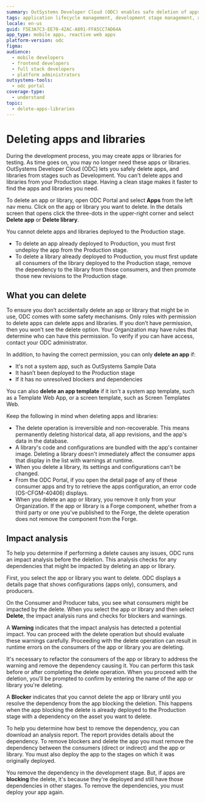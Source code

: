 ```yaml
---
summary: OutSystems Developer Cloud (ODC) enables safe deletion of apps and libraries from non-production stages, with built-in safety mechanisms and impact analysis.
tags: application lifecycle management, development stage management, access control, deployment
locale: en-us
guid: F5E3A7C3-EE70-42AC-A891-FFA5CC7AD64A
app_type: mobile apps, reactive web apps
platform-version: odc
figma:
audience:
  - mobile developers
  - frontend developers
  - full stack developers
  - platform administrators
outsystems-tools:
  - odc portal
coverage-type:
  - understand
topic:
  - delete-apps-libraries
---
```


# Deleting apps and libraries

During the development process, you may create apps or libraries for testing. As time goes on, you may no longer need these apps or libraries. OutSystems Developer Cloud (ODC) lets you safely delete apps, and libraries from stages such as Development. You can't delete apps and libraries from your Production stage. Having a clean stage makes it faster to find the apps and libraries you need.

To delete an app or library, open ODC Portal and select **Apps** from the left nav menu. Click on the app or library you want to delete. In the details screen that opens click the three-dots in the upper-right corner and select **Delete app** or **Delete library**. 

You cannot delete apps and libraries deployed to the Production stage. 

* To delete an app already deployed to Production, you must first undeploy the app from the Production stage.
* To delete a library already deployed to Production, you must first update all consumers of the library deployed to the Production stage, remove the dependency to the library from those consumers, and then promote those new revisions to the Production stage.

## What you can delete

To ensure you don’t accidentally delete an app or library that might be in use, ODC comes with some safety mechanisms. Only roles with permission to delete apps can delete apps and libraries. If you don’t have permission, then you won’t see the delete option. Your Organization may have rules that determine who can have this permission. To verify if you can have access, contact your ODC administrator.

In addition, to having the correct permission, you can only **delete an app** if:

* It's not a system app, such as OutSystems Sample Data
* It hasn’t been deployed to the Production stage
* If it has no unresolved blockers and dependencies
 
You can also **delete an app template** if it isn't a system app template, such as a Template Web App, or a screen template, such as Screen Templates Web.

 <div class="info" markdown="1">

Keep the following in mind when deleting apps and libraries:

* The delete operation is irreversible and non-recoverable. This means permanently deleting historical data, all app revisions, and the app's data in the database.
* A library's code and configurations are bundled with the app's container image. Deleting a library doesn't immediately affect the consumer apps that display in the list with warnings at runtime.
* When you delete a library, its settings and configurations can't be changed.
* From the ODC Portal, if you open the detail page of any of these consumer apps and try to retrieve the apps configuration, an error code (OS-CFGM-40406) displays.
* When you delete an app or library, you remove it only from your Organization. If the app or library is a Forge component, whether from a third party or one you've published to the Forge, the delete operation does not remove the component from the Forge.

</div>

## Impact analysis

To help you determine if performing a delete causes any issues, ODC runs an impact analysis before the deletion. This analysis checks for any dependencies that might be impacted by deleting an app or library.

First, you select the app or library you want to delete. ODC displays a details page that shows configurations (apps only), consumers, and producers.

On the Consumer and Producer tabs, you see what consumers might be impacted by the delete. When you select the app or library and then select **Delete**, the impact analysis runs and checks for blockers and warnings.

A **Warning** indicates that the impact analysis has detected a potential impact. You can proceed with the delete operation but should evaluate these warnings carefully. Proceeding with the delete operation can result in runtime errors on the consumers of the app or library you are deleting.

It's necessary to refactor the consumers of the app or library to address the warning and remove the dependency causing it. You can perform this task before or after completing the delete operation. When you proceed with the deletion, you'll be prompted to confirm by entering the name of the app or library you're deleting.

A **Blocker** indicates that you cannot delete the app or library until you resolve the dependency from the app blocking the deletion. This happens when the app blocking the delete is already deployed to the Production stage with a dependency on the asset you want to delete.

To help you determine how best to remove the dependency, you can download an analysis report. The report provides details about the dependency. To remove blockers and delete the app you must remove the dependency between the consumers (direct or indirect) and the app or library. You must also deploy the app to the stages on which it was originally deployed.

You remove the dependency in the development stage. But, if apps are **blocking** the delete, it's because they're deployed and still have those dependencies in other stages. To remove the dependencies, you must deploy your app again.
